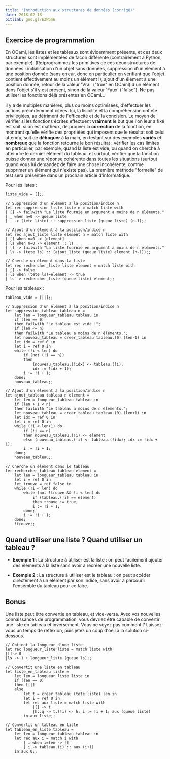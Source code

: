 ```yaml
---
title: "Introduction aux structures de données (corrigé)"
date: 2018-02-18
bitlink: goo.gl/EZWpmE
---
```


## Exercice de programmation ##

En OCaml, les listes et les tableaux sont évidemment présents, et ces deux structures sont implémentées de façon différente (contrairement à Python, par exemple). (Re)programmez les primitives de ces deux structures de données : initialisation d'un objet sans données, suppression d'un élément à une position donnée (sans erreur, donc en particulier en vérifiant que l'objet contient effectivement au moins un élément !), ajout d'un élément à une position donnée, retour de la valeur 'Vrai' ("true" en OCaml) d'un élément dans l'objet s'il y est présent, sinon de la valeur 'Faux' ("false"). Ne pas utiliser les fonctions déjà présentes en OCaml...

Il y a de multiples manières, plus ou moins optimisées, d'effectuer les actions précédemment citées. Ici, la lisibilité et la compréhension ont été privilégiées, au détriment de l'efficacité et de la concision. Le moyen de vérifier si les fonctions écrites effectuent **vraiment** le but que l'on leur a fixé est soit, si on est matheux, de prouver la **correction** de la fonction, en montrant qu'elle vérifie des propriétés qui imposent que le résultat soit celui attendu; soit de __déboguer__ à la main, en testant sur des exemples **variés** et **nombreux** que la fonction retourne le bon résultat : vérifier les cas limites en particulier, par exemple, quand la liste est vide, ou quand on cherche à atteindre le dernier élément du tableau, et surtout, vérifier que la fonction puisse donner une réponse cohérente dans toutes les situations (surtout quand vous lui demandez de faire une chose incohérente, comme supprimer un élément qui n'existe pas). La première méthode "formelle" de test sera présentée dans un prochain article d'informatique.

Pour les listes :

```
liste_vide = [];;

// Suppression d'un élément à la position/indice n
let rec suppression_liste liste n = match liste with
| [] -> failwith "La liste fournie en argument a moins de n éléments."
| _ when n=0 -> queue liste
| _ -> (tete liste) :: suppression_liste (queue liste) (n-1);;

// Ajout d'un élément à la position/indice n
let rec ajout_liste liste element n = match liste with
| [] when n=0 -> [element]
| ls when n=0 -> element :: ls
| [] -> failwith "La liste fournie en argument a moins de n éléments."
| ls -> (tete ls) :: (ajout_liste (queue liste) element (n-1));;

// Cherche un élément dans la liste
let rec rechercher_liste liste element = match liste with
| [] -> false
| ls when (tete ls)=element -> true
| ls -> rechercher_liste (queue liste) element;;
```

Pour les tableaux :

```
tableau_vide = [||];;

// Suppression d'un élément à la position/indice n
let suppression_tableau tableau n =
	let len = longueur_tableau tableau in
	if (len == 0)
	then failwith "Le tableau est vide !";
	if (len <= n)
	then failwith "Le tableau a moins de n éléments.";
	let nouveau_tableau = creer_tableau tableau.(0) (len-1) in
	let idx = ref 0 in
	let i = ref 0 in
	while (!i < len) do
		if (not (!i == n))
		then
			(nouveau_tableau.(!idx) <- tableau.(!i);
			idx := !idx + 1);
		i := !i + 1;
	done;
	nouveau_tableau;;

// Ajout d'un élément à la position/indice n
let ajout_tableau tableau n element = 
	let len = longueur_tableau tableau in
	if (len + 1 < n)
	then failwith "Le tableau a moins de n éléments.";
	let nouveau_tableau = creer_tableau tableau.(0) (len+1) in
	let idx = ref 0 in
	let i = ref 0 in
	while (!i < len+1) do
		if (!i == n)
		then nouveau_tableau.(!i) <- element
		else (nouveau_tableau.(!i) <- tableau.(!idx); idx := !idx + 1);
		i := !i + 1;
	done;
	nouveau_tableau;;

// Cherche un élément dans le tableau
let rechercher_tableau tableau element =
	let len = longueur_tableau tableau in
	let i = ref 0 in
	let trouve = ref false in
	while (!i < len) do
		while (not !trouve && !i < len) do
			if (tableau.(!i) == element)
			then trouve := true;
			i := !i + 1;
		done;
		i := !i + 1;
	done;
	!trouve;;
```

## Quand utiliser une liste ? Quand utiliser un tableau ? ##

+ __Exemple 1__ : La structure à utiliser est la liste : on peut facilement ajouter des éléments à la liste sans avoir à recréer une nouvelle liste. 

+ __Exemple 2__ : La structure à utiliser est le tableau : on peut accéder directement à un élément par son indice, sans avoir à parcourir l'ensemble du tableau pour ce faire.

## Bonus ##

Une liste peut être convertie en tableau, et vice-versa. Avec vos nouvelles connaissances de programmation, vous devriez être capable de convertir une liste en tableau et inversement. Vous ne voyez pas comment ? Laissez-vous un temps de réflexion, puis jetez un coup d'oeil à la solution ci-dessous.

```
// Obtient la longueur d'une liste 
let rec longueur_liste liste = match liste with
|[]-> 0
|ls -> 1 + longueur_liste (queue ls);;

// Convertit une liste en tableau
let liste_en_tableau liste =
	let len = longueur_liste liste in
	if (len == 0)
	then [||]
	else 
		let t = creer_tableau (tete liste) len in
		let i = ref 0 in
		let rec aux liste = match liste with
			|[] -> t
			|h::q -> t.(!i) <- h; i := !i + 1; aux (queue liste)
		in aux liste;;

// Convertit un tableau en liste
let tableau_en_liste tableau = 
	let len = longueur_tableau tableau in
	let rec aux i = match i with
		| i when i=len -> []
		| i -> tableau.(i) :: aux (i+1)
	in aux 0;;
```


